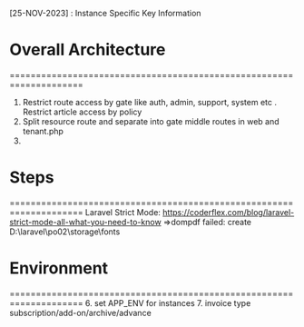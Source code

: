 [25-NOV-2023] : Instance Specific Key Information

# Overall Architecture    
====================================================================
1. Restrict route access by gate like auth, admin, support, system etc . Restrict article access by policy
2. Split resource route and separate into gate middle routes in web and tenant.php
3. 

# Steps 
====================================================================
Laravel Strict Mode: https://coderflex.com/blog/laravel-strict-mode-all-what-you-need-to-know
=>dompdf failed: create D:\laravel\po02\storage\fonts


# Environment    
====================================================================
6. set APP_ENV for instances
7. invoice type subscription/add-on/archive/advance






